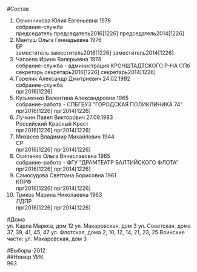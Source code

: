 #Состав  
1. Овчинникова Юлия Евгеньевна 1978  
    собрание-служба  
    председатель председатель2016[1226] председатель2014[1226]  
2. Мантуш Ольга Геннадьевна 1976  
    ЕР  
    заместитель заместитель2016[1226] заместитель2014[1226]  
3. Чапаева Ирина Валерьевна 1978  
    собрание-служба - администрация КРОНШТАДТСКОГО Р-НА СПб  
    секретарь секретарь2016[1226] секретарь2014[1226]  
4. Горелик Александр Дмитриевич 24.02.1992  
    собрание-служба  
    прг2016[1226]  
5. Кузьменко Валентина Александровна 1965  
    собрание-работа - СПБГБУЗ "ГОРОДСКАЯ ПОЛИКЛИНИКА 74"  
    прг2016[1226] прг2014[1226]  
6. Лучкин Павел Викторович 27.09.1983  
    Российский Красный Крест  
    прг2016[1226] прг2014[1226]  
7. Михасев Владимир Михайлович 1944  
    СР  
    прг2016[1226] прг2014[1226]  
8. Осипенко Ольга Вячеславовна 1965  
    собрание-работа - ФГУ "ДРАМТЕАТР БАЛТИЙСКОГО ФЛОТА"  
    прг2016[1226] прг2014[1226]  
9. Самосудова Светлана Борисовна 1961  
    КПРФ  
    прг2016[1226] прг2014[1226]  
10. Трикоз Марина Николаевна 1963  
    ЛДПР  
    прг2016[1226] прг2014[1226]  
  
#Дома  
ул. Карла Маркса, дом 12 ул. Макаровская, дом 3 ул. Советская, дома 37, 39, 41, 45, 47 ул. Флотская, дома 2, 10, 12, 14, 21, 23, 25 Воинские части: ул. Макаровская, дом 3  
  
#Выборы-2012  
##Номер УИК  
963  
